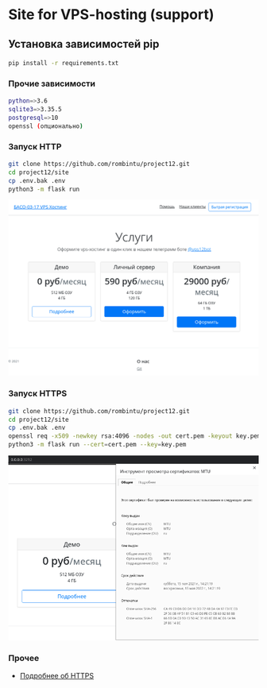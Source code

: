 # Site for VPS-hosting (support)

## Установка зависимостей pip  
```sh
pip install -r requirements.txt
```  

### Прочие зависимости 
```sh
python=>3.6
sqlite3=>3.35.5
postgresql=>10
openssl (опционально)
```  


### Запуск HTTP
```sh
git clone https://github.com/rombintu/project12.git
cd project12/site
cp .env.bak .env
python3 -m flask run 
```
![alt text](public/main_page.png)
### Запуск HTTPS
```sh
git clone https://github.com/rombintu/project12.git
cd project12/site
cp .env.bak .env
openssl req -x509 -newkey rsa:4096 -nodes -out cert.pem -keyout key.pem -days 365
python3 -m flask run --cert=cert.pem --key=key.pem 
```
![alt text](public/cert.png)
### Прочее
* [Подробнее об HTTPS](https://blog.miguelgrinberg.com/post/running-your-flask-application-over-https)